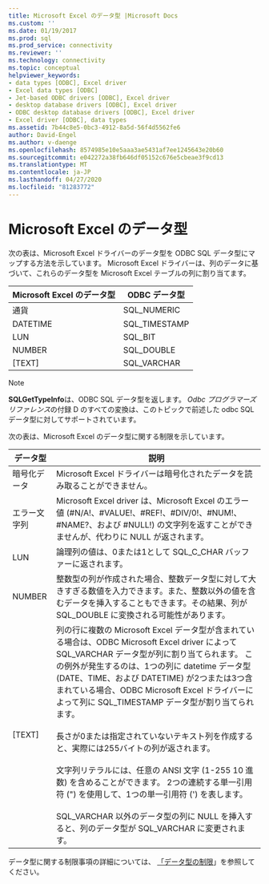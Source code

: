 ```yaml
---
title: Microsoft Excel のデータ型 |Microsoft Docs
ms.custom: ''
ms.date: 01/19/2017
ms.prod: sql
ms.prod_service: connectivity
ms.reviewer: ''
ms.technology: connectivity
ms.topic: conceptual
helpviewer_keywords:
- data types [ODBC], Excel driver
- Excel data types [ODBC]
- Jet-based ODBC drivers [ODBC], Excel driver
- desktop database drivers [ODBC], Excel driver
- ODBC desktop database drivers [ODBC], Excel driver
- Excel driver [ODBC], data types
ms.assetid: 7b44c8e5-0bc3-4912-8a5d-56f4d5562fe6
author: David-Engel
ms.author: v-daenge
ms.openlocfilehash: 8574985e10e5aaa3ae5431af7ee1245643e20b60
ms.sourcegitcommit: e042272a38fb646df05152c676e5cbeae3f9cd13
ms.translationtype: MT
ms.contentlocale: ja-JP
ms.lasthandoff: 04/27/2020
ms.locfileid: "81283772"
---
```

# <a name="microsoft-excel-data-types"></a>Microsoft Excel のデータ型
次の表は、Microsoft Excel ドライバーのデータ型を ODBC SQL データ型にマップする方法を示しています。 Microsoft Excel ドライバーは、列のデータに基づいて、これらのデータ型を Microsoft Excel テーブルの列に割り当てます。  
  
|Microsoft Excel のデータ型|ODBC データ型|  
|-------------------------------|--------------------|  
|通貨|SQL_NUMERIC|  
|DATETIME|SQL_TIMESTAMP|  
|LUN|SQL_BIT|  
|NUMBER|SQL_DOUBLE|  
|[TEXT]|SQL_VARCHAR|  
  
> [!NOTE]  
>  **SQLGetTypeInfo**は、ODBC SQL データ型を返します。 *Odbc プログラマーズリファレンス*の付録 D のすべての変換は、このトピックで前述した odbc SQL データ型に対してサポートされています。  
  
 次の表は、Microsoft Excel のデータ型に関する制限を示しています。  
  
|データ型|説明|  
|---------------|-----------------|  
|暗号化データ|Microsoft Excel ドライバーは暗号化されたデータを読み取ることができません。|  
|エラー文字列|Microsoft Excel driver は、Microsoft Excel のエラー値 (#N/A!、#VALUE!、#REF!、#DIV/0!、#NUM!、#NAME?、および #NULL!) の文字列を返すことができませんが、代わりに NULL が返されます。|  
|LUN|論理列の値は、0または1として SQL_C_CHAR バッファーに返されます。|  
|NUMBER|整数型の列が作成された場合、整数データ型に対して大きすぎる数値を入力できます。また、整数以外の値を含むデータを挿入することもできます。その結果、列が SQL_DOUBLE に変換される可能性があります。|  
|[TEXT]|列の行に複数の Microsoft Excel データ型が含まれている場合は、ODBC Microsoft Excel driver によって SQL_VARCHAR データ型が列に割り当てられます。 この例外が発生するのは、1つの列に datetime データ型 (DATE、TIME、および DATETIME) が2つまたは3つ含まれている場合、ODBC Microsoft Excel ドライバーによって列に SQL_TIMESTAMP データ型が割り当てられます。<br /><br /> 長さが0または指定されていないテキスト列を作成すると、実際には255バイトの列が返されます。<br /><br /> 文字列リテラルには、任意の ANSI 文字 (1-255 10 進数) を含めることができます。 2つの連続する単一引用符 (") を使用して、1つの単一引用符 (') を表します。<br /><br /> SQL_VARCHAR 以外のデータ型の列に NULL を挿入すると、列のデータ型が SQL_VARCHAR に変更されます。|  
  
 データ型に関する制限事項の詳細については、 [「データ型の制限](../../odbc/microsoft/data-type-limitations.md)」を参照してください。
